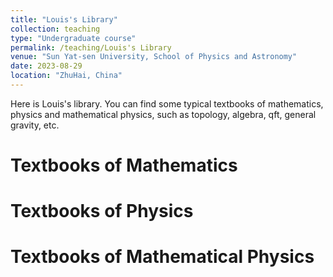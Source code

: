 ```yaml
---
title: "Louis's Library"
collection: teaching
type: "Undergraduate course"
permalink: /teaching/Louis's Library
venue: "Sun Yat-sen University, School of Physics and Astronomy"
date: 2023-08-29
location: "ZhuHai, China"
---
```


Here is Louis's library. You can find some typical textbooks of mathematics, physics and mathematical physics, such as topology, algebra, qft, general gravity, etc.

Textbooks of Mathematics
======

Textbooks of Physics
======

Textbooks of Mathematical Physics
======

